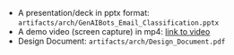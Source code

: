 
- A presentation/deck in pptx format: `artifacts/arch/GenAIBots_Email_Classification.pptx`
- A demo video (screen capture) in mp4: [link to video](https://drive.google.com/file/d/1ZKUpTCh6rcq9mi-sLfSjJ1GYdYWwIhTN/view?usp=sharing)
- Design Document: `artifacts/arch/Design_Document.pdf`
